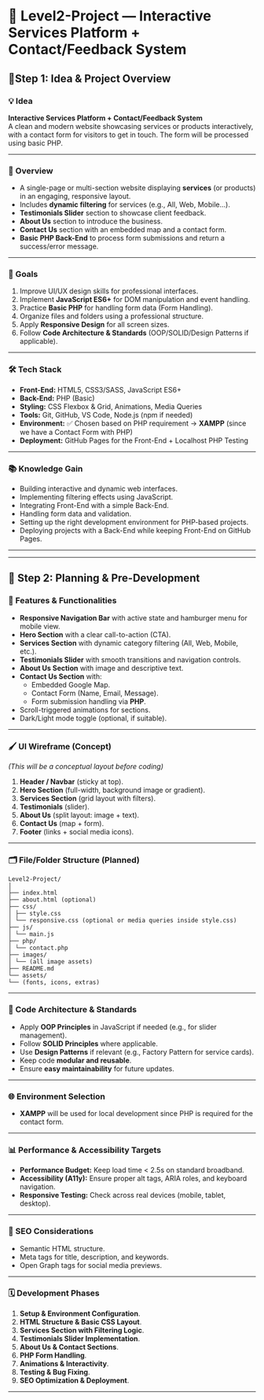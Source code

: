 # 📍 Level2-Project — Interactive Services Platform + Contact/Feedback System

## 📍Step 1: Idea & Project Overview

### 💡 Idea
**Interactive Services Platform + Contact/Feedback System**  
A clean and modern website showcasing services or products interactively, with a contact form for visitors to get in touch. The form will be processed using basic PHP.

---

### 📜 Overview
- A single-page or multi-section website displaying **services** (or products) in an engaging, responsive layout.  
- Includes **dynamic filtering** for services (e.g., All, Web, Mobile...).  
- **Testimonials Slider** section to showcase client feedback.  
- **About Us** section to introduce the business.  
- **Contact Us** section with an embedded map and a contact form.  
- **Basic PHP Back-End** to process form submissions and return a success/error message.

---

### 🎯 Goals
1. Improve UI/UX design skills for professional interfaces.  
2. Implement **JavaScript ES6+** for DOM manipulation and event handling.  
3. Practice **Basic PHP** for handling form data (Form Handling).  
4. Organize files and folders using a professional structure.  
5. Apply **Responsive Design** for all screen sizes.  
6. Follow **Code Architecture & Standards** (OOP/SOLID/Design Patterns if applicable).

---

### 🛠 Tech Stack
- **Front-End:** HTML5, CSS3/SASS, JavaScript ES6+  
- **Back-End:** PHP (Basic)  
- **Styling:** CSS Flexbox & Grid, Animations, Media Queries  
- **Tools:** Git, GitHub, VS Code, Node.js (npm if needed)  
- **Environment:** ✅ Chosen based on PHP requirement → **XAMPP** (since we have a Contact Form with PHP)  
- **Deployment:** GitHub Pages for the Front-End + Localhost PHP Testing

---

### 📚 Knowledge Gain
- Building interactive and dynamic web interfaces.  
- Implementing filtering effects using JavaScript.  
- Integrating Front-End with a simple Back-End.  
- Handling form data and validation.  
- Setting up the right development environment for PHP-based projects.  
- Deploying projects with a Back-End while keeping Front-End on GitHub Pages.

---
---

## 📍 Step 2: Planning & Pre-Development

### 🎯 Features & Functionalities
- **Responsive Navigation Bar** with active state and hamburger menu for mobile view.  
- **Hero Section** with a clear call-to-action (CTA).  
- **Services Section** with dynamic category filtering (All, Web, Mobile, etc.).  
- **Testimonials Slider** with smooth transitions and navigation controls.  
- **About Us Section** with image and descriptive text.  
- **Contact Us Section** with:
  - Embedded Google Map.
  - Contact Form (Name, Email, Message).
  - Form submission handling via **PHP**.
- Scroll-triggered animations for sections.  
- Dark/Light mode toggle (optional, if suitable).  

---

### 🖌 UI Wireframe (Concept)
*(This will be a conceptual layout before coding)*

1. **Header / Navbar** (sticky at top).  
2. **Hero Section** (full-width, background image or gradient).  
3. **Services Section** (grid layout with filters).  
4. **Testimonials** (slider).  
5. **About Us** (split layout: image + text).  
6. **Contact Us** (map + form).  
7. **Footer** (links + social media icons).

---

### 🗂 File/Folder Structure (Planned)

```
Level2-Project/
│
├── index.html
├── about.html (optional)
├── css/
│ ├── style.css
│ └── responsive.css (optional or media queries inside style.css)
├── js/
│ └── main.js
├── php/
│ └── contact.php
├── images/
│ └── (all image assets)
├── README.md
└── assets/
└── (fonts, icons, extras)

```
---

### 🧠 Code Architecture & Standards
- Apply **OOP Principles** in JavaScript if needed (e.g., for slider management).  
- Follow **SOLID Principles** where applicable.  
- Use **Design Patterns** if relevant (e.g., Factory Pattern for service cards).  
- Keep code **modular and reusable**.  
- Ensure **easy maintainability** for future updates.  

---

### 🌐 Environment Selection
- **XAMPP** will be used for local development since PHP is required for the contact form.  

---

### 📊 Performance & Accessibility Targets
- **Performance Budget:** Keep load time < 2.5s on standard broadband.  
- **Accessibility (A11y):** Ensure proper alt tags, ARIA roles, and keyboard navigation.  
- **Responsive Testing:** Check across real devices (mobile, tablet, desktop).  

---

### 📌 SEO Considerations
- Semantic HTML structure.  
- Meta tags for title, description, and keywords.  
- Open Graph tags for social media previews.

---

### 🗓 Development Phases
1. **Setup & Environment Configuration**.  
2. **HTML Structure & Basic CSS Layout**.  
3. **Services Section with Filtering Logic**.  
4. **Testimonials Slider Implementation**.  
5. **About Us & Contact Sections**.  
6. **PHP Form Handling**.  
7. **Animations & Interactivity**.  
8. **Testing & Bug Fixing**.  
9. **SEO Optimization & Deployment**.

---

